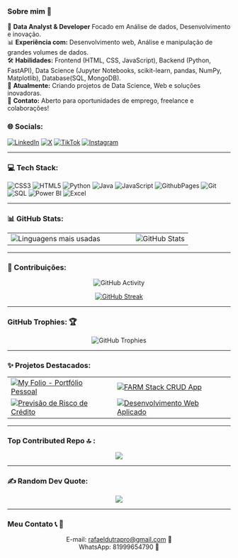 ### Sobre mim 💫

🎯 **Data Analyst & Developer** Focado em Análise de dados, Desenvolvimento e inovação.  
📊 **Experiência com:** Desenvolvimento web, Análise e manipulação de grandes volumes de dados.  
🛠 **Habilidades:** Frontend (HTML, CSS, JavaScript), Backend (Python, FastAPI), Data Science (Jupyter Notebooks, scikit-learn, pandas, NumPy, Matplotlib), Database(SQL, MongoDB).  
🚀 **Atualmente:** Criando projetos de Data Science, Web e soluções inovadoras.  
📩 **Contato:** Aberto para oportunidades de emprego, freelance e colaborações!

### 🌐 Socials:

[![LinkedIn](https://img.shields.io/badge/LinkedIn-%230077B5.svg?logo=linkedin&logoColor=white)](https://linkedin.com/in/rafaelsantoshome)
[![X](https://img.shields.io/badge/X-black.svg?logo=X&logoColor=white)](https://x.com/Rh4ell)
[![TikTok](https://img.shields.io/badge/TikTok-%23000000.svg?logo=TikTok&logoColor=white)](https://www.tiktok.com/@datastudent)
[![Instagram](https://img.shields.io/badge/Instagram-%23E4405F.svg?logo=instagram&logoColor=white)](https://instagram.com/rafaeldatahome)

</div>

---

### 💻 Tech Stack:

<div align="">
  
  ![CSS3](https://img.shields.io/badge/css3-%231572B6.svg?style=for-the-badge&logo=css3&logoColor=white)
  ![HTML5](https://img.shields.io/badge/html5-%23E34F26.svg?style=for-the-badge&logo=html5&logoColor=white)
  ![Python](https://img.shields.io/badge/python-3670A0?style=for-the-badge&logo=python&logoColor=ffdd54)
  ![Java](https://img.shields.io/badge/java-%23ED8B00.svg?style=for-the-badge&logo=openjdk&logoColor=white)
  ![JavaScript](https://img.shields.io/badge/javascript-%23323330.svg?style=for-the-badge&logo=javascript&logoColor=%23F7DF1E)
  ![GithubPages](https://img.shields.io/badge/github%20pages-121013?style=for-the-badge&logo=github&logoColor=white)
  ![Git](https://img.shields.io/badge/git-%23F05032.svg?style=for-the-badge&logo=git&logoColor=white)
  ![SQL](https://img.shields.io/badge/sql-%2300ADEF.svg?style=for-the-badge&logo=postgresql&logoColor=white)
  ![Power BI](https://img.shields.io/badge/power%20bi-%23F2C94C.svg?style=for-the-badge&logo=powerbi&logoColor=black)
  ![Excel](https://img.shields.io/badge/Excel-%23217346.svg?style=for-the-badge&logo=microsoft-excel&logoColor=white)
</div>

---

### 📊 GitHub Stats:

<div align="center">
  <table>
    <tr>
      <td style="padding-right: 40px;">
        <img src="https://github-readme-stats.vercel.app/api/top-langs/?username=Haell39&theme=radical&hide_border=false&include_all_commits=false&count_private=false&layout=compact" alt="Linguagens mais usadas">
      </td>
      <td style="padding-left: 40px;">
        <img src="https://github-readme-stats.vercel.app/api?username=Haell39&show_icons=true&theme=radical" alt="GitHub Stats">
      </td>
    </tr>
  </table>
</div>

---

### 🌟 Contribuições:

<div align="center">
<img src="https://github-readme-activity-graph.vercel.app/graph?username=Haell39&theme=radical&hide_border=true" alt="GitHub Activity">

[![GitHub Streak](https://streak-stats.demolab.com/?user=Haell39&theme=dark)](https://git.io/streak-stats)

</div>

---

### GitHub Trophies: 🏆

<div align="center">
  
![GitHub Trophies](https://github-profile-trophy.vercel.app/?username=Haell39&theme=radical&no-frame=false&margin-w=15)

</div>

---

### ✨ Projetos Destacados:

<div align="center">

  <table>
    <tr>
      <td>
        <a href="https://github.com/Haell39/My_Folio">
          <img src="https://github-readme-stats.vercel.app/api/pin/?username=Haell39&repo=My_Folio&theme=radical" alt="My Folio - Portfólio Pessoal">
        </a>
      </td>
      <td>
        <a href="https://github.com/Haell39/FARM_Stack-CRUDapp">
          <img src="https://github-readme-stats.vercel.app/api/pin/?username=Haell39&repo=FARM_Stack-CRUDapp&theme=radical" alt="FARM Stack CRUD App">
        </a>
      </td>
    </tr>
    <tr>
      <td>
        <a href="https://github.com/Haell39/Previsao-risco-credito">
          <img src="https://github-readme-stats.vercel.app/api/pin/?username=Haell39&repo=Previsao-risco-credito&theme=radical" alt="Previsão de Risco de Crédito">
        </a>
      </td>
      <td>
        <a href="https://github.com/Haell39/Applied-WebDevelopment">
          <img src="https://github-readme-stats.vercel.app/api/pin/?username=Haell39&repo=Applied-WebDevelopment&theme=radical" alt="Desenvolvimento Web Aplicado">
        </a>
      </td>
    </tr>
  </table>

</div>

---

### Top Contributed Repo 🔝 :

<div align="center">
  
![](https://github-contributor-stats.vercel.app/api?username=Haell39&limit=5&theme=radical&combine_all_yearly_contributions=true)

</div>

---

### ✍️ Random Dev Quote:

<div align="center">

![](https://quotes-github-readme.vercel.app/api?type=horizontal&theme=dark&quote=A+computação+é+nenhuma+outra+coisa+senão+uma+matemática+disfarçada.&author=Edsger+W.+Dijkstra)

</div>

---

### Meu Contato 📞 📩

<div align="center">
  
E-mail: rafaeldutrapro@gmail.com 📧<br>
WhatsApp: 81999654790 📱<br>

</div>
